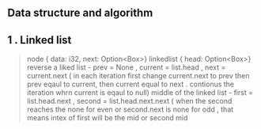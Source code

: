 Data structure and algorithm
-----------------------------
1 . Linked list 
----------------------
   > node { data: i32, next: Option<Box<Node>>}
   > linkedlist { head: Option<Box<Node>>}
   > reverse a liked list - prev = None , current = list.head , next = current.next ( in each iteration first change current.next to prev then prev eqaul to current, then current equal to next . contionus the iteration whrn current is eqaul to null)
   > middle of the linked list - first = list.head.next , second = list.head.next.next ( when the second reaches the none for even or second.next is none for odd , that means intex of first will be the mid or second mid    
